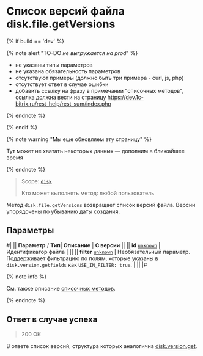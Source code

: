 # Список версий файла disk.file.getVersions

{% if build == 'dev' %}

{% note alert "TO-DO _не выгружается на prod_" %}

- не указаны типы параметров
- не указана обязательность параметров
- отсутствуют примеры (должно быть три примера - curl, js, php)
- отсутствует ответ в случае ошибки
- добавить ссылку на фразу в примечании "списочных методов", ссылка должна вести на страницу https://dev.1c-bitrix.ru/rest_help/rest_sum/index.php


{% endnote %}

{% endif %}

{% note warning "Мы еще обновляем эту страницу" %}

Тут может не хватать некоторых данных — дополним в ближайшее время

{% endnote %}

> Scope: [`disk`](../../scopes/permissions.md)
>
> Кто может выполнять метод: любой пользователь

Метод `disk.file.getVersions` возвращает список версий файла. Версии упорядочены по убыванию даты создания.

## Параметры

#|
||  **Параметр** / **Тип**| **Описание** | **С версии** ||
|| **id**
[`unknown`](../../data-types.md) | Идентификатор файла | ||
|| **filter**
[`unknown`](../../data-types.md) | Необязательный параметр. Поддерживает фильтрацию по полям, которые указаны в `disk.version.getfields` как `USE_IN_FILTER: true`. | ||
|#

{% note info %}

Cм. также описание [списочных методов](.).

{% endnote %}

## Ответ в случае успеха

> 200 OK

В ответе список версий, структура которых аналогична [disk.version.get](../version/disk-version-get.md).